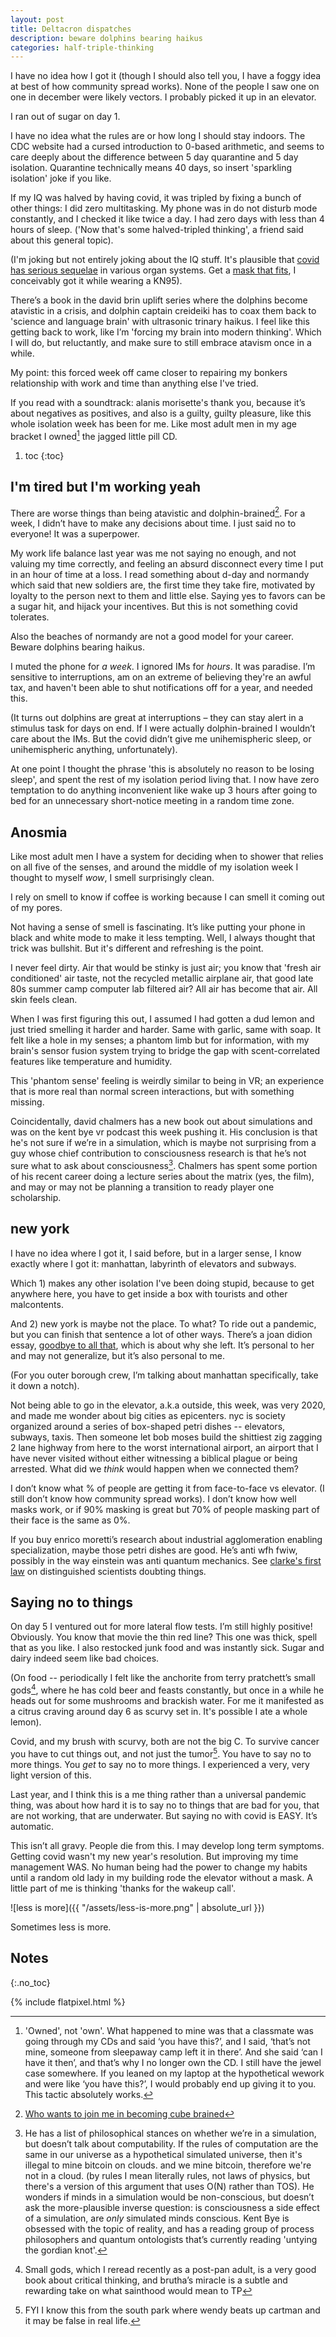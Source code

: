 ```yaml
---
layout: post
title: Deltacron dispatches
description: beware dolphins bearing haikus
categories: half-triple-thinking
---
```


I have no idea how I got it (though I should also tell you, I have a foggy idea at best of how community spread works).
None of the people I saw one on one in december were likely vectors.
I probably picked it up in an elevator.

I ran out of sugar on day 1.

I have no idea what the rules are or how long I should stay indoors.
The CDC website had a cursed introduction to 0-based arithmetic, and seems to care deeply about the difference between 5 day quarantine and 5 day isolation.
Quarantine technically means 40 days, so insert 'sparkling isolation' joke if you like.

If my IQ was halved by having covid, it was tripled by fixing a bunch of other things:
I did zero multitasking.
My phone was in do not disturb mode constantly, and I checked it like twice a day.
I had zero days with less than 4 hours of sleep.
('Now that's some halved-tripled thinking', a friend said about this general topic).

(I'm joking but not entirely joking about the IQ stuff. It's plausible that [covid has serious sequelae](https://twitter.com/IanRicksecker/status/1478611650760437765) in various organ systems. Get a [mask that fits](https://twitter.com/peteyreplies/status/1482204962931236865), I conceivably got it while wearing a KN95).

There’s a book in the david brin uplift series where the dolphins become atavistic in a crisis, and dolphin captain creideiki has to coax them back to 'science and language brain' with ultrasonic trinary haikus.
I feel like this getting back to work, like I’m 'forcing my brain into modern thinking'.
Which I will do, but reluctantly, and make sure to still embrace atavism once in a while.

My point: this forced week off came closer to repairing my bonkers relationship with work and time than anything else I've tried.

If you read with a soundtrack: alanis morisette's thank you, because it’s about negatives as positives, and also is a guilty, guilty pleasure, like this whole isolation week has been for me.
Like most adult men in my age bracket I owned[^guilty] the jagged little pill CD.

[^guilty]: 'Owned', not 'own'. What happened to mine was that a classmate was going through my CDs and said ‘you have this?’, and I said, ‘that’s not mine, someone from sleepaway camp left it in there’. And she said ‘can I have it then’, and that’s why I no longer own the CD. I still have the jewel case somewhere. If you leaned on my laptop at the hypothetical wework and were like ‘you have this?’, I would probably end up giving it to you. This tactic absolutely works.

1. toc
{:toc}

## I'm tired but I'm working yeah

There are worse things than being atavistic and dolphin-brained[^cube].
For a week, I didn’t have to make any decisions about time.
I just said no to everyone!
It was a superpower.

[^cube]: [Who wants to join me in becoming cube brained](https://twitter.com/dilettanterypod/status/1406458667700867077)

My work life balance last year was me not saying no enough, and not valuing my time correctly, and feeling an absurd disconnect every time I put in an hour of time at a loss.
I read something about d-day and normandy which said that new soldiers are, the first time they take fire, motivated by loyalty to the person next to them and little else.
Saying yes to favors can be a sugar hit, and hijack your incentives.
But this is not something covid tolerates.

Also the beaches of normandy are not a good model for your career. Beware dolphins bearing haikus.

I muted the phone for *a week*.
I ignored IMs for *hours*. It was paradise.
I’m sensitive to interruptions, am on an extreme of believing they're an awful tax, and haven't been able to shut notifications off for a year, and needed this.

(It turns out dolphins are great at interruptions – they can stay alert in a stimulus task for days on end. If I were actually dolphin-brained I wouldn’t care about the IMs. But the covid didn’t give me unihemispheric sleep, or unihemispheric anything, unfortunately).

At one point I thought the phrase 'this is absolutely no reason to be losing sleep', and spent the rest of my isolation period living that.
I now have zero temptation to do anything inconvenient like wake up 3 hours after going to bed for an unnecessary short-notice meeting in a random time zone.

## Anosmia

Like most adult men I have a system for deciding when to shower that relies on all five of the senses, and around the middle of my isolation week I thought to myself *wow*, I smell surprisingly clean.

I rely on smell to know if coffee is working because I can smell it coming out of my pores.

Not having a sense of smell is fascinating.
It’s like putting your phone in black and white mode to make it less tempting.
Well, I always thought that trick was bullshit.
But it's different and refreshing is the point.

I never feel dirty.
Air that would be stinky is just air; you know that 'fresh air conditioned' air taste, not the recycled metallic airplane air, that good late 80s summer camp computer lab filtered air?
All air has become that air.
All skin feels clean.

When I was first figuring this out, I assumed I had gotten a dud lemon and just tried smelling it harder and harder.
Same with garlic, same with soap.
It felt like a hole in my senses; a phantom limb but for information, with my brain's sensor fusion system trying to bridge the gap with scent-correlated features like temperature and humidity.

This 'phantom sense' feeling is weirdly similar to being in VR; an experience that is more real than normal screen interactions, but with something missing.

Coincidentally, david chalmers has a new book out about simulations and was on the kent bye vr podcast this week pushing it.
His conclusion is that he's not sure if we’re in a simulation, which is maybe not surprising from a guy whose chief contribution to consciousness research is that he’s not sure what to ask about consciousness[^order-n].
Chalmers has spent some portion of his recent career doing a lecture series about the matrix (yes, the film), and may or may not be planning a transition to ready player one scholarship.

[^order-n]: He has a list of philosophical stances on whether we’re in a simulation, but doesn’t talk about computability. If the rules of computation are the same in our universe as a hypothetical simulated universe, then it's illegal to mine bitcoin on clouds. and we mine bitcoin, therefore we're not in a cloud. (by rules I mean literally rules, not laws of physics, but there's a version of this argument that uses O(N) rather than TOS). He wonders if minds in a simulation would be non-conscious, but doesn’t ask the more-plausible inverse question: is consciousness a side effect of a simulation, are *only* simulated minds conscious. Kent Bye is obsessed with the topic of reality, and has a reading group of process philosophers and quantum ontologists that’s currently reading 'untying the gordian knot'.

## new york

I have no idea where I got it, I said before, but in a larger sense, I know exactly where I got it: manhattan, labyrinth of elevators and subways.

Which 1) makes any other isolation I've been doing stupid, because to get anywhere here, you have to get inside a box with tourists and other malcontents.

And 2) new york is maybe not the place. To what? To ride out a pandemic, but you can finish that sentence a lot of other ways. There’s a joan didion essay, [goodbye to all that](https://essaysspring13.qwriting.qc.cuny.edu/files/2013/04/Joan-Didion-Goodbye-to-All-That.pdf),  which is about why she left.
It’s personal to her and may not generalize, but it’s also personal to me.

(For you outer borough crew, I’m talking about manhattan specifically, take it down a notch).

Not being able to go in the elevator, a.k.a outside, this week, was very 2020, and made me wonder about big cities as epicenters. 
nyc is society organized around a series of box-shaped petri dishes -- elevators, subways, taxis.
Then someone let bob moses build the shittiest zig zagging 2 lane highway from here to the worst international airport, an airport that I have never visited without either witnessing a biblical plague or being arrested.
What did we *think* would happen when we connected them?

I don’t know what % of people are getting it from face-to-face vs elevator.
(I still don’t know how community spread works).
I don’t know how well masks work, or if 90% masking is great but 70% of people masking part of their face is the same as 0%.

If you buy enrico moretti’s research about industrial agglomeration enabling specialization, maybe those petri dishes are good. He’s anti wfh fwiw, possibly in the way einstein was anti quantum mechanics.
See [clarke's first law](https://en.wikipedia.org/wiki/Clarke%27s_three_laws) on distinguished scientists doubting things.

## Saying no to things

On day 5 I ventured out for more lateral flow tests.
I’m still highly positive! Obviously.
You know that movie the thin red line? This one was thick, spell that as you like.
I also restocked junk food and was instantly sick.
Sugar and dairy indeed seem like bad choices.

(On food -- periodically I felt like the anchorite from terry pratchett’s small gods[^pratchett], where he has cold beer and feasts constantly, but once in a while he heads out for some mushrooms and brackish water. For me it manifested as a citrus craving around day 6 as scurvy set in. It's possible I ate a whole lemon).

[^pratchett]: Small gods, which I reread recently as a post-pan adult, is a very good book about critical thinking, and brutha’s miracle is a subtle and rewarding take on what sainthood would mean to TP

Covid, and my brush with scurvy, both are not the big C.
To survive cancer you have to cut things out, and not just the tumor[^cartman].
You have to say no to more things.
You *get* to say no to more things.
I experienced a very, very light version of this.

[^cartman]: FYI I know this from the south park where wendy beats up cartman and it may be false in real life.

Last year, and I think this is a me thing rather than a universal pandemic thing, was about how hard it is to say no to things that are bad for you, that are not working, that are underwater.
But saying no with covid is EASY.
It’s automatic.

This isn’t all gravy. People die from this. I may develop long term symptoms.
Getting covid wasn't my new year's resolution. But improving my time management WAS.
No human being had the power to change my habits until a random old lady in my building rode the elevator without a mask.
A little part of me is thinking 'thanks for the wakeup call'.

![less is more]({{ "/assets/less-is-more.png" | absolute_url }})

Sometimes less is more.

## Notes
{:.no_toc}

{% include flatpixel.html %}
